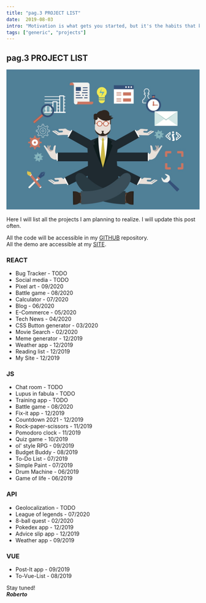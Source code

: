 ```yaml
---
title: "pag.3 PROJECT LIST"
date:  2019-08-03
intro: "Motivation is what gets you started, but it's the habits that keep you going. ~ Jim Rohn"
tags: ["generic", "projects"]
---
```

## pag.3 PROJECT LIST

![build]('../../../images/blogbuild.jpg)

Here I will list all the projects I am planning to realize. I will update this post often.

All the code will be accessible in my [GITHUB](https://github.com/RobertoCastelli) repository.\
All the demo are accessible at my [SITE](https://robertocastelliteal.dev).

### REACT

- Bug Tracker - TODO
- Social media - TODO
- Pixel art - 09/2020
- Battle game - 08/2020
- Calculator - 07/2020
- Blog - 06/2020
- E-Commerce - 05/2020
- Tech News - 04/2020
- CSS Button generator - 03/2020
- Movie Search - 02/2020
- Meme generator - 12/2019
- Weather app - 12/2019
- Reading list - 12/2019
- My Site - 12/2019

### JS

- Chat room - TODO
- Lupus in fabula - TODO
- Training app - TODO
- Battle game - 08/2020
- Fix-it app - 12/2019
- Countdown 2021 - 12/2019
- Rock-paper-scissors - 11/2019
- Pomodoro clock - 11/2019
- Quiz game - 10/2019
- ol' style RPG - 09/2019
- Budget Buddy - 08/2019
- To-Do List - 07/2019
- Simple Paint - 07/2019
- Drum Machine - 06/2019
- Game of life - 06/2019

### API

- Geolocalization - TODO
- League of legends - 07/2020
- 8-ball quest - 02/2020
- Pokedex app - 12/2019
- Advice slip app - 12/2019
- Weather app - 09/2019

### VUE

- Post-It app - 09/2019
- To-Vue-List - 08/2019

Stay tuned!  
***Roberto***
